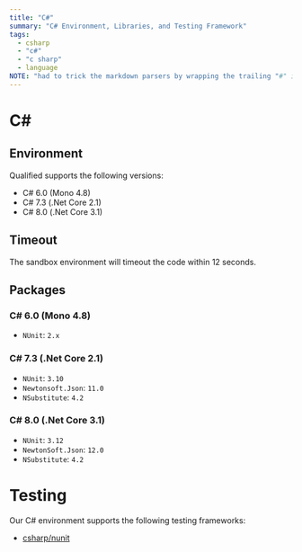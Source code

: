 ```yaml
---
title: "C#"
summary: "C# Environment, Libraries, and Testing Framework"
tags:
  - csharp
  - "c#"
  - "c sharp"
  - language
NOTE: "had to trick the markdown parsers by wrapping the trailing "#" in a span below!"
---
```


# C<span>#</span>

## Environment

Qualified supports the following versions:

- C# 6.0 (Mono 4.8)
- C# 7.3 (.Net Core 2.1)
- C# 8.0 (.Net Core 3.1)

## Timeout

The sandbox environment will timeout the code within 12 seconds.

## Packages

### C# 6.0 (Mono 4.8)

- `NUnit`: `2.x`

### C# 7.3 (.Net Core 2.1)

- `NUnit`: `3.10`
- `Newtonsoft.Json`: `11.0`
- `NSubstitute`: `4.2`

### C# 8.0 (.Net Core 3.1)

- `NUnit`: `3.12`
- `NewtonSoft.Json`: `12.0`
- `NSubstitute`: `4.2`

# Testing

Our C# environment supports the following testing frameworks:

- [csharp/nunit](/kb/languages/csharp/nunit)
